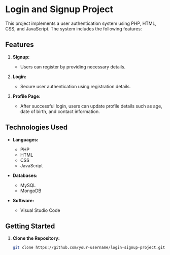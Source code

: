 # Login and Signup Project

This project implements a user authentication system using PHP, HTML, CSS, and JavaScript. The system includes the following features:

## Features

1. **Signup:**
   - Users can register by providing necessary details.

2. **Login:**
   - Secure user authentication using registration details.

3. **Profile Page:**
   - After successful login, users can update profile details such as age, date of birth, and contact information.

## Technologies Used

- **Languages:**
  - PHP
  - HTML
  - CSS
  - JavaScript

- **Databases:**
  - MySQL
  - MongoDB

- **Software:**
  - Visual Studio Code

## Getting Started

1. **Clone the Repository:**
   ```bash
   git clone https://github.com/your-username/login-signup-project.git
